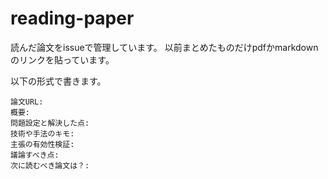 # reading-paper
読んだ論文をissueで管理しています。
以前まとめたものだけpdfかmarkdownのリンクを貼っています。

以下の形式で書きます。
```
論文URL:
概要:
問題設定と解決した点:
技術や手法のキモ:
主張の有効性検証:
議論すべき点:
次に読むべき論文は？:
```
